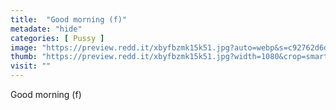 ```yaml
---
title:  "Good morning (f)"
metadate: "hide"
categories: [ Pussy ]
image: "https://preview.redd.it/xbyfbzmk15k51.jpg?auto=webp&s=c92762d6ddc8e21889fa75a3ad08e55b1e8db46f"
thumb: "https://preview.redd.it/xbyfbzmk15k51.jpg?width=1080&crop=smart&auto=webp&s=8a25989e27e040f766aa71ea2a638af82a503883"
visit: ""
---
```

Good morning (f)

